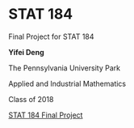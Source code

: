 # STAT 184
Final Project for STAT 184

**Yifei Deng**

The Pennsylvania University Park

Applied and Industrial Mathematics

Class of 2018

[STAT 184 Final Project](https://yifeideng.github.io/STAT184_Final_Project/Final_Project_Yifei_Deng.html)
